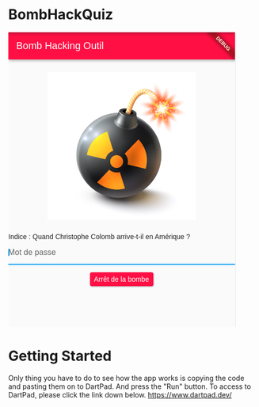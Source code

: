 # BombHackQuiz
![alt text](https://github.com/Koki-Chance/BombHackQuiz/blob/main/images/Screenshot%20from%202021-01-04%2021-44-43.png?raw=true)
## 

# Getting Started
Only thing you have to do to see how the app works is copying the code and pasting them on to DartPad. And press the "Run" button.
To access to DartPad, please click the link down below. 
https://www.dartpad.dev/

# 


